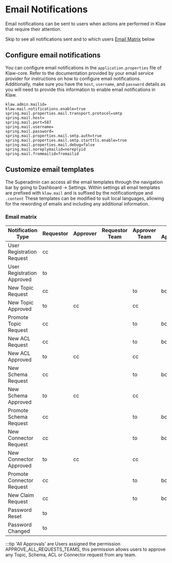 # Email Notifications

Email notifications can be sent to users when actions are performed in
Klaw that require their attention.

Skip to see all notifications sent and to which users [Email Matrix](#email-matrix) below

## Configure email notifications

You can configure email notifications in the `application.properties`
file of Klaw-core. Refer to the documentation provided by your email
service provider for instructions on how to configure email
notifications. Additionally, make sure you have the `host`, `username`,
and `password` details as you will need to provide this information to
enable email notifications in Klaw.

``` {.text caption="Klaw email properties"}
klaw.admin.mailid=
klaw.mail.notifications.enable=true
spring.mail.properties.mail.transport.protocol=smtp
spring.mail.host=
spring.mail.port=587
spring.mail.username=
spring.mail.password=
spring.mail.properties.mail.smtp.auth=true
spring.mail.properties.mail.smtp.starttls.enable=true
spring.mail.properties.mail.debug=false
spring.mail.noreplymailid=noreplyid
spring.mail.frommailid=fromailid
```

## Customize email templates

The Superadmin can access all the email templates through the navigation
bar by going to Dashboard -\> Settings. Within settings all email
templates are prefixed with `klaw.mail` and is suffixed by the
notificationtype and `.content` These templates can be modified to suit
local languages, allowing for the rewording of emails and including any
additional information.

  ### Email matrix

| Notification Type          | Requestor | Approver | Requestor Team | Approver Team | All Approvals | Admin |
|----------------------------|-----------|----------|----------------|---------------|---------------|-------|
| User Registration Request  | cc        |          |                |               |               | to    |
| User Registration Approved | to        |          |                |               |               |       |
| New Topic Request          | cc        |          |                | to            | bcc           |       |
| New Topic Approved         | to        | cc       |                | cc            |               |       |
| Promote Topic Request      | cc        |          |                | to            | bcc           |       |
| New ACL Request            | cc        |          |                | to            | bcc           |       |
| New ACL Approved           | to        | cc       |                | cc            |               |       |
| New Schema Request         | cc        |          |                | to            | bcc           |       |
| New Schema Approved        | to        | cc       |                | cc            |               |       |
| Promote Schema Request     | cc        |          |                | to            | bcc           |       |
| New Connector Request      | cc        |          |                | to            | bcc           |       |
| New Connector Approved     | to        | cc       |                | cc            |               |       |
| Promote Connector Request  | cc        |          |                | to            | bcc           |       |
| New Claim Request          | cc        |          |                | to            | bcc           |       |
| Password Reset             | to        |          |                |               |               |       |
| Password Changed           | to        |          |                |               |               |       |

:::tip
'All Approvals' are Users assigned the permission
APPROVE_ALL_REQUESTS_TEAMS, this permission allows users to approve any
Topic, Schema, ACL or Connector request from any team.
